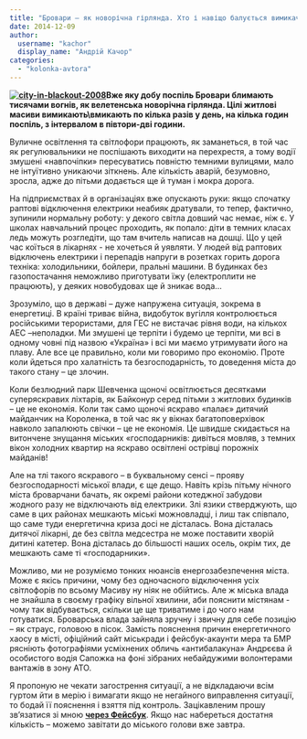 ```yaml
---
title: "Бровари – як новорічна гірлянда. Хто і навіщо балується вимикачем?"
date: 2014-12-09
author: 
  username: "kachor"
  display_name: "Андрій Качор"
categories: 
  - "kolonka-avtora"
---
```


**[![city-in-blackout-2008](https://mpz.brovary.org/wp-content/uploads/2014/12/city-in-blackout-2008.jpg)](https://mpz.brovary.org/wp-content/uploads/2014/12/city-in-blackout-2008.jpg)Вже яку добу поспіль Бровари блимають тисячами вогнів, як велетенська новорічна гірлянда. Цілі житлові масиви вимикають\\вмикають по кілька разів у день, на кілька годин поспіль, з інтервалом в півтори-дві години.**

Вуличне освітлення та світлофори працюють, як заманеться, в той час як регулювальники не поспішають виходити на перехрестя, а тому водії змушені «навпочіпки» пересуватись повністю темними вулицями, мало не інтуїтивно уникаючи зіткнень. Але кількість аварій, безумовно, зросла, адже до пітьми додається ще й туман і мокра дорога.

На підприємствах й в організаціях вже опускають руки: якщо спочатку раптові відключення електрики неабияк дратували, то тепер, фактично, зупинили нормальну роботу: у декого світла довший час немає, ніж є. У школах навчальний процес проходить, як попало: діти в темних класах ледь можуть розгледіти, що там вчитель написав на дошці. Що у цей час коїться в лікарнях - не хочеться й уявляти. У людей від раптових відключень електрики і перепадів напруги в розетках горить дорога техніка: холодильники, бойлери, пральні машини. В будинках без газопостачання неможливо приготувати їжу (електроплити не працюють), у деяких новобудовах ще й зникає вода…

Зрозуміло, що в державі – дуже напружена ситуація, зокрема в енергетиці. В країні триває війна, видобуток вугілля контролюється російськими терористами, для ГЕС не вистачає рівня води, на кількох АЕС –неполадки. Ми змушені це терпіти і будемо це терпіти, ми всі в одному човні під назвою «Україна» і всі ми маємо утримувати його на плаву. Але все це правильно, коли ми говоримо про економію. Проте коли йдеться про халатність та безгосподарність, то доведення міста до такого стану – це злочин.

Коли безлюдний парк Шевченка щоночі освітлюється десятками суперяскравих ліхтарів, як Байконур серед пітьми з житлових будинків – це не економія. Коли так само щоночі яскраво «палає» дитячий майданчик на Короленка, в той час як у вікнах багатоповерхівок навколо запалюють свічки – це не економія. Це швидше скидається на витончене знущання міських «господарників: дивіться мовляв, з темних вікон холодних квартир на яскраво освітлені острівці порожніх майданів!

Але на тлі такого яскравого – в буквальному сенсі – прояву безгосподарності міської влади, є ще дещо. Навіть крізь пітьму нічного міста броварчани бачать, як окремі райони котеджної забудови жодного разу не відключають від електрики. Злі язики стверджують, що саме в цих районах мешкають міські можновладці, і лиш так співпало, що саме туди енергетична криза досі не дісталась. Вона дісталась дитячої лікарні, де без світла медсестра не може поставити хворій дитині катетер. Вона дісталась до більшості наших осель, окрім тих, де мешкають саме ті «господарники».

Можливо, ми не розуміємо тонких нюансів енергозабезпечення міста. Може є якісь причини, чому без одночасного відключення усіх світлофорів по всьому Масиву ну ніяк не обійтись. Але ж міська влада не знайшла в своєму графіку вільної хвилини, аби пояснити містянам - чому так відбувається, скільки це ще триватиме і до чого нам готуватися. Броварська влада зайняла зручну і звичну для себе позицію – як страус, головою в пісок. Замість пояснення причин енергетичного хаосу в місті, офіційний сайт міськради і фейсбук-акаунти мера та БМР рясніють фотографіями усміхнених обличь «антибалакуна» Андрєєва й особистого водія Сапожка на фоні зібраних небайдужими волонтерами вантажів в зону АТО.

Я пропоную не чекати загострення ситуації, а не відкладаючи всім гуртом йти в мерію і вимагати якщо не негайного виправлення ситуації, то бодай її пояснення і взяття під контроль. Зацікавленим прошу зв’язатися зі мною [**через Фейсбук**](https://www.facebook.com/andriy.kachor). Якщо нас набереться достатня кількість – можемо завітати до міського голови вже завтра.
